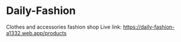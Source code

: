# Daily-Fashion
Clothes and accessories fashion shop
Live link: https://daily-fashion-a1332.web.app/products
